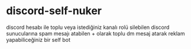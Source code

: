 # discord-self-nuker
discord hesabı ile toplu veya istediğiniz kanalı rolü silebilen discord sunucularına spam mesajı atabilen + olarak toplu dm mesaj atarak reklam yapabiliceğiniz bir self bot
